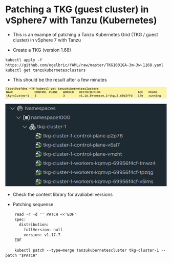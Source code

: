 # Patching a TKG (guest cluster) in vSphere7 with Tanzu (Kubernetes) 

* This is an exampe of patching a Tanzu Kubernetes Grid (TKG / guest cluster) in vSphere 7 with Tanzu

* Create a TKG (version 1.68)

```
kubectl apply -f https://github.com/ogelbric/YAML/raw/master/TKG1001GA-3m-3w-1168.yaml
kubectl get tanzukubernetesclusters  

```

* This should be the result after a few minutes

![GitHub](ClusterRunningStage.png)

![GitHub](vCenterResult.png)

* Check the content library for avaliabel versions

* Patching sequense

```
	read -r -d '' PATCH <<'EOF'
	spec:
	  distribution:
	    fullVersion: null
	    version: v1.17.7
	EOF

	kubectl patch --type=merge tanzukubernetescluster tkg-cluster-1 --patch "$PATCH"
```

